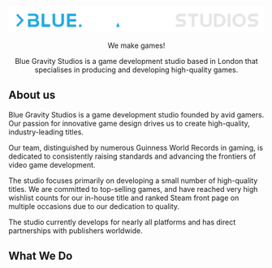 <div align="center">
  <img src="https://github.com/bluegravitystudios/BlueGravityStudio/blob/main/BGS_long_big.png">
  <p>We make games!</p>
  <p>Blue Gravity Studios is a game development studio based in London that specialises in producing and developing high-quality games.</p>
</div>

## About us
Blue Gravity Studios is a game development studio founded by avid gamers. Our passion for innovative game design drives us to create high-quality, industry-leading titles.

Our team, distinguished by numerous Guinness World Records in gaming, is dedicated to consistently raising standards and advancing the frontiers of video game development.

The studio focuses primarily on developing a small number of high-quality titles. We are committed to top-selling games, and have reached very high wishlist counts for our in-house title and ranked Steam front page on multiple occasions due to our dedication to quality.

The studio currently develops for nearly all platforms and has direct partnerships with publishers worldwide.

## What We Do

